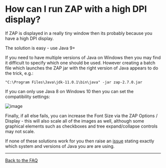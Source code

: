 # How can I run ZAP with a high DPI display?

If ZAP is displayed in a really tiny window then its probably because you have a high DPI display.

The solution is easy - use Java 9+

If you need to have multiple versions of Java on Windows then you may find it difficult to specify which one should be used. However creating a batch file which launches the ZAP jar with the right version of Java appears to do the trick, e.g.:
```
"C:\Program Files\Java\jdk-11.0.1\bin\java" -jar zap-2.7.0.jar
```

If you can only use Java 8 on Windows 10 then you can set the compatibility settings:

![image](https://user-images.githubusercontent.com/3179932/45785579-c6a12080-bc64-11e8-92c4-9860a1437c4e.png)

Finally, if all else fails, you can increase the Font Size via the ZAP Options / Display - this will also scale all of the images as well, although some graphical elements such as checkboxes and tree expand/collapse controls may not scale.

If none of these solutions work for you then raise an [issue](https://github.com/zaproxy/zaproxy/issues/new) stating exactly which system and versions of Java you are are using.

---

[Back to the FAQ](FAQtoplevel)